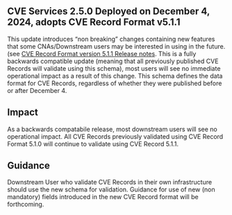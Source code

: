 ## CVE Services 2.5.0 Deployed on December 4, 2024, adopts CVE Record Format v5.1.1 

This update introduces “non breaking” changes containing new features that some CNAs/Downstream users may be interested in using in the future.  (see  [CVE Record Format version 5.1.1 Release notes](https://github.com/CVEProject/cve-schema/releases/tag/v5.1.1-rc2).  This is a fully backwards compatible update (meaning that all previously published CVE Records will validate using this schema),  most users will see no  immediate operational impact as a result of this change.    This schema defines the data format for CVE Records, regardless of whether they were published before or after December 4. 

## Impact 

As a backwards compatabile release, most downstream users will see no operational impact.  All CVE Records previously validated using CVE Record Format 5.1.0 will continue to validate using CVE Record 5.1.1.   

## Guidance

Downstream User who validate CVE Records in their own infrastructure should use the new schema for validation.   Guidance for use of new (non mandatory) fields introduced in the new CVE Record format will be forthcoming. 
